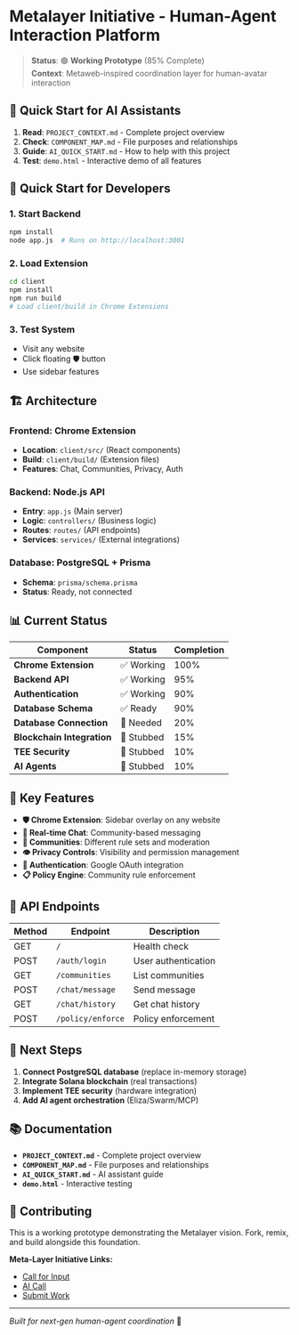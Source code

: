 # Metalayer Initiative - Human-Agent Interaction Platform

> **Status**: 🟢 **Working Prototype** (85% Complete)  
> **Context**: Metaweb-inspired coordination layer for human-avatar interaction

## 🎯 **Quick Start for AI Assistants**

1. **Read**: `PROJECT_CONTEXT.md` - Complete project overview
2. **Check**: `COMPONENT_MAP.md` - File purposes and relationships  
3. **Guide**: `AI_QUICK_START.md` - How to help with this project
4. **Test**: `demo.html` - Interactive demo of all features

## 🚀 **Quick Start for Developers**

### **1. Start Backend**
```bash
npm install
node app.js  # Runs on http://localhost:3001
```

### **2. Load Extension**
```bash
cd client
npm install
npm run build
# Load client/build in Chrome Extensions
```

### **3. Test System**
- Visit any website
- Click floating 🛡️ button
- Use sidebar features

## 🏗️ **Architecture**

### **Frontend: Chrome Extension**
- **Location**: `client/src/` (React components)
- **Build**: `client/build/` (Extension files)
- **Features**: Chat, Communities, Privacy, Auth

### **Backend: Node.js API**
- **Entry**: `app.js` (Main server)
- **Logic**: `controllers/` (Business logic)
- **Routes**: `routes/` (API endpoints)
- **Services**: `services/` (External integrations)

### **Database: PostgreSQL + Prisma**
- **Schema**: `prisma/schema.prisma`
- **Status**: Ready, not connected

## 📊 **Current Status**

| Component | Status | Completion |
|-----------|--------|------------|
| **Chrome Extension** | ✅ Working | 100% |
| **Backend API** | ✅ Working | 95% |
| **Authentication** | ✅ Working | 90% |
| **Database Schema** | ✅ Ready | 90% |
| **Database Connection** | 🔄 Needed | 20% |
| **Blockchain Integration** | 🔄 Stubbed | 15% |
| **TEE Security** | 🔄 Stubbed | 10% |
| **AI Agents** | 🔄 Stubbed | 10% |

## 🎯 **Key Features**

- **🛡️ Chrome Extension**: Sidebar overlay on any website
- **💬 Real-time Chat**: Community-based messaging
- **👥 Communities**: Different rule sets and moderation
- **👁️ Privacy Controls**: Visibility and permission management
- **🔐 Authentication**: Google OAuth integration
- **📋 Policy Engine**: Community rule enforcement

## 🔧 **API Endpoints**

| Method | Endpoint | Description |
|--------|----------|-------------|
| GET | `/` | Health check |
| POST | `/auth/login` | User authentication |
| GET | `/communities` | List communities |
| POST | `/chat/message` | Send message |
| GET | `/chat/history` | Get chat history |
| POST | `/policy/enforce` | Policy enforcement |

## 🎯 **Next Steps**

1. **Connect PostgreSQL database** (replace in-memory storage)
2. **Integrate Solana blockchain** (real transactions)
3. **Implement TEE security** (hardware integration)
4. **Add AI agent orchestration** (Eliza/Swarm/MCP)

## 📚 **Documentation**

- **`PROJECT_CONTEXT.md`** - Complete project overview
- **`COMPONENT_MAP.md`** - File purposes and relationships
- **`AI_QUICK_START.md`** - AI assistant guide
- **`demo.html`** - Interactive testing

## 🤝 **Contributing**

This is a working prototype demonstrating the Metalayer vision. Fork, remix, and build alongside this foundation.

**Meta-Layer Initiative Links:**
- [Call for Input](https://themetalayer.org/call-for-input)
- [AI Call](https://themetalayer.org/ai-call-for-input)
- [Submit Work](https://themetalayer.org/contribute#bridgit)

---

*Built for next-gen human-agent coordination* 🚀

